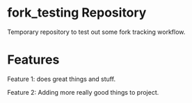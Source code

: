 fork_testing Repository
=======================

Temporary repository to test out some fork tracking workflow.

Features
========

Feature 1: does great things and stuff.

Feature 2: Adding more really good things to project.
